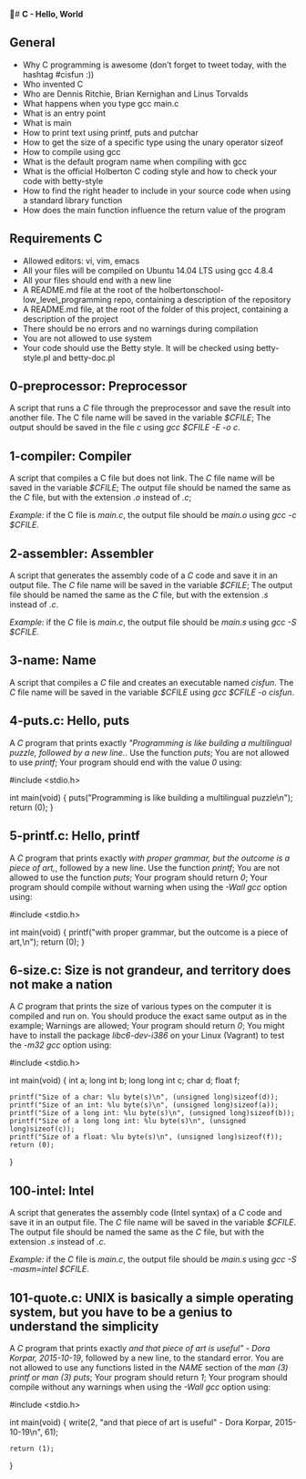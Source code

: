 # **C - Hello, World**

## General

* Why C programming is awesome (don’t forget to tweet today, with the hashtag #cisfun :))
* Who invented C
* Who are Dennis Ritchie, Brian Kernighan and Linus Torvalds
* What happens when you type gcc main.c
* What is an entry point
* What is main
* How to print text using printf, puts and putchar
* How to get the size of a specific type using the unary operator sizeof
* How to compile using gcc
* What is the default program name when compiling with gcc
* What is the official Holberton C coding style and how to check your code with betty-style
* How to find the right header to include in your source code when using a standard library function
* How does the main function influence the return value of the program

## Requirements C

* Allowed editors: vi, vim, emacs
* All your files will be compiled on Ubuntu 14.04 LTS using gcc 4.8.4
* All your files should end with a new line
* A README.md file at the root of the holbertonschool-low_level_programming repo, containing a description of the repository
* A README.md file, at the root of the folder of this project, containing a description of the project
* There should be no errors and no warnings during compilation
* You are not allowed to use system
* Your code should use the Betty style. It will be checked using betty-style.pl and betty-doc.pl

## 0-preprocessor: Preprocessor 

A script that runs a *C* file through the preprocessor and save the result into another file. The C file name will be saved in the variable *$CFILE*; The output should be saved in the file *c* using *gcc $CFILE -E -o c*.

## 1-compiler: Compiler

A script that compiles a C file but does not link. The *C* file name will be saved in the variable *$CFILE*; The output file should be named the same as the *C* file, but with the extension *.o* instead of *.c*; 

*Example:* if the C file is *main.c*, the output file should be *main.o* using *gcc -c $CFILE*.

## 2-assembler: Assembler 

A script that generates the assembly code of a *C* code and save it in an output file. The *C* file name will be saved in the variable *$CFILE*; The output file should be named the same as the *C* file, but with the extension *.s* instead of *.c*.

*Example:* if the *C* file is *main.c*, the output file should be *main.s* using *gcc -S $CFILE*.

## 3-name: Name 

A script that compiles a *C* file and creates an executable named *cisfun*. The *C* file name will be saved in the variable *$CFILE* using *gcc $CFILE -o cisfun*.

## 4-puts.c: Hello, puts 

A *C* program that prints exactly *"Programming is like building a multilingual puzzle, followed by a new line.*. Use the function *puts*; You are not allowed to use *printf*; Your program should end with the value *0* using:

#include <stdio.h>

int main(void)
{
        puts("Programming is like building a multilingual puzzle\n");
        return (0);
}

## 5-printf.c: Hello, printf 

A *C* program that prints exactly *with proper grammar, but the outcome is a piece of art,*, followed by a new line. Use the function *printf*; You are not allowed to use the function *puts*; Your program should return *0*; Your program should compile without warning when using the *-Wall gcc* option using:

#include <stdio.h>

int main(void)
{
        printf("with proper grammar, but the outcome is a piece of art,\n");
        return (0);
}

## 6-size.c: Size is not grandeur, and territory does not make a nation

A *C* program that prints the size of various types on the computer it is compiled and run on. You should produce the exact same output as in the example; Warnings are allowed; Your program should return *0*; You might have to install the package *libc6-dev-i386* on your Linux (Vagrant) to test the *-m32 gcc* option using:

#include <stdio.h>

int main(void)
{
	int a;
	long int b;
	long long int c;
	char d;
	float f;

	printf("Size of a char: %lu byte(s)\n", (unsigned long)sizeof(d));
	printf("Size of an int: %lu byte(s)\n", (unsigned long)sizeof(a));
	printf("Size of a long int: %lu byte(s)\n", (unsigned long)sizeof(b));
	printf("Size of a long long int: %lu byte(s)\n", (unsigned long)sizeof(c));
	printf("Size of a float: %lu byte(s)\n", (unsigned long)sizeof(f));
	return (0);
}

## 100-intel: Intel 

A script that generates the assembly code (Intel syntax) of a *C* code and save it in an output file. The *C* file name will be saved in the variable *$CFILE*. The output file should be named the same as the *C* file, but with the extension *.s* instead of *.c*.

*Example:* if the *C* file is *main.c*, the output file should be *main.s* using *gcc -S -masm=intel $CFILE*.

## 101-quote.c: UNIX is basically a simple operating system, but you have to be a genius to understand the simplicity 

A *C* program that prints exactly *and that piece of art is useful" - Dora Korpar, 2015-10-19*, followed by a new line, to the standard error. You are not allowed to use any functions listed in the *NAME* section of the *man (3) printf or man (3) puts*; Your program should return *1*; Your program should compile without any warnings when using the *-Wall gcc* option using:

#include <stdio.h>

int main(void)
{
	write(2, "and that piece of art is useful\" - Dora Korpar, 2015-10-19\n", 61);

	return (1);
}

